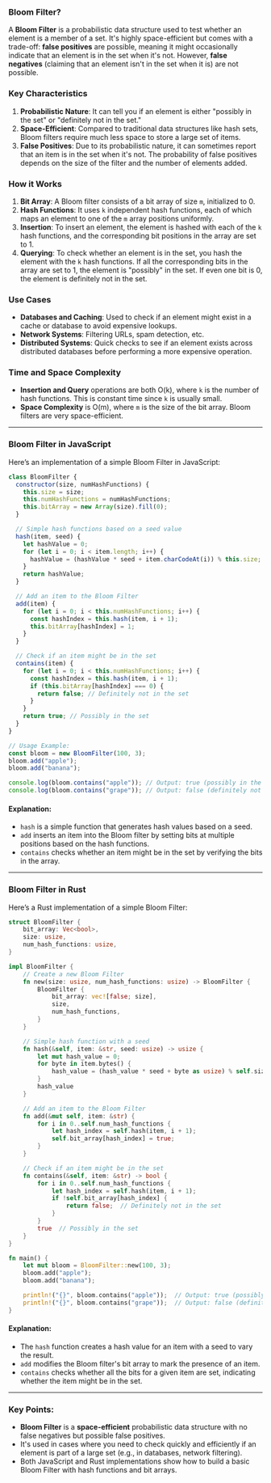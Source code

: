 ### Bloom Filter?

A **Bloom Filter** is a probabilistic data structure used to test whether an element is a member of a set. It's highly space-efficient but comes with a trade-off: **false positives** are possible, meaning it might occasionally indicate that an element is in the set when it's not. However, **false negatives** (claiming that an element isn't in the set when it is) are not possible.

### Key Characteristics

1. **Probabilistic Nature**: It can tell you if an element is either "possibly in the set" or "definitely not in the set."
2. **Space-Efficient**: Compared to traditional data structures like hash sets, Bloom filters require much less space to store a large set of items.
3. **False Positives**: Due to its probabilistic nature, it can sometimes report that an item is in the set when it's not. The probability of false positives depends on the size of the filter and the number of elements added.

### How it Works

1. **Bit Array**: A Bloom filter consists of a bit array of size `m`, initialized to 0.
2. **Hash Functions**: It uses `k` independent hash functions, each of which maps an element to one of the `m` array positions uniformly.
3. **Insertion**: To insert an element, the element is hashed with each of the `k` hash functions, and the corresponding bit positions in the array are set to 1.
4. **Querying**: To check whether an element is in the set, you hash the element with the `k` hash functions. If all the corresponding bits in the array are set to 1, the element is "possibly" in the set. If even one bit is 0, the element is definitely not in the set.

### Use Cases

- **Databases and Caching**: Used to check if an element might exist in a cache or database to avoid expensive lookups.
- **Network Systems**: Filtering URLs, spam detection, etc.
- **Distributed Systems**: Quick checks to see if an element exists across distributed databases before performing a more expensive operation.

### Time and Space Complexity

- **Insertion and Query** operations are both O(k), where `k` is the number of hash functions. This is constant time since `k` is usually small.
- **Space Complexity** is O(m), where `m` is the size of the bit array. Bloom filters are very space-efficient.

---

### Bloom Filter in JavaScript

Here’s an implementation of a simple Bloom Filter in JavaScript:

```javascript
class BloomFilter {
  constructor(size, numHashFunctions) {
    this.size = size;
    this.numHashFunctions = numHashFunctions;
    this.bitArray = new Array(size).fill(0);
  }

  // Simple hash functions based on a seed value
  hash(item, seed) {
    let hashValue = 0;
    for (let i = 0; i < item.length; i++) {
      hashValue = (hashValue * seed + item.charCodeAt(i)) % this.size;
    }
    return hashValue;
  }

  // Add an item to the Bloom Filter
  add(item) {
    for (let i = 0; i < this.numHashFunctions; i++) {
      const hashIndex = this.hash(item, i + 1);
      this.bitArray[hashIndex] = 1;
    }
  }

  // Check if an item might be in the set
  contains(item) {
    for (let i = 0; i < this.numHashFunctions; i++) {
      const hashIndex = this.hash(item, i + 1);
      if (this.bitArray[hashIndex] === 0) {
        return false; // Definitely not in the set
      }
    }
    return true; // Possibly in the set
  }
}

// Usage Example:
const bloom = new BloomFilter(100, 3);
bloom.add("apple");
bloom.add("banana");

console.log(bloom.contains("apple")); // Output: true (possibly in the set)
console.log(bloom.contains("grape")); // Output: false (definitely not in the set)
```

#### Explanation:

- `hash` is a simple function that generates hash values based on a seed.
- `add` inserts an item into the Bloom filter by setting bits at multiple positions based on the hash functions.
- `contains` checks whether an item might be in the set by verifying the bits in the array.

---

### Bloom Filter in Rust

Here’s a Rust implementation of a simple Bloom Filter:

```rust
struct BloomFilter {
    bit_array: Vec<bool>,
    size: usize,
    num_hash_functions: usize,
}

impl BloomFilter {
    // Create a new Bloom Filter
    fn new(size: usize, num_hash_functions: usize) -> BloomFilter {
        BloomFilter {
            bit_array: vec![false; size],
            size,
            num_hash_functions,
        }
    }

    // Simple hash function with a seed
    fn hash(&self, item: &str, seed: usize) -> usize {
        let mut hash_value = 0;
        for byte in item.bytes() {
            hash_value = (hash_value * seed + byte as usize) % self.size;
        }
        hash_value
    }

    // Add an item to the Bloom Filter
    fn add(&mut self, item: &str) {
        for i in 0..self.num_hash_functions {
            let hash_index = self.hash(item, i + 1);
            self.bit_array[hash_index] = true;
        }
    }

    // Check if an item might be in the set
    fn contains(&self, item: &str) -> bool {
        for i in 0..self.num_hash_functions {
            let hash_index = self.hash(item, i + 1);
            if !self.bit_array[hash_index] {
                return false;  // Definitely not in the set
            }
        }
        true  // Possibly in the set
    }
}

fn main() {
    let mut bloom = BloomFilter::new(100, 3);
    bloom.add("apple");
    bloom.add("banana");

    println!("{}", bloom.contains("apple"));  // Output: true (possibly in the set)
    println!("{}", bloom.contains("grape"));  // Output: false (definitely not in the set)
}
```

#### Explanation:

- The `hash` function creates a hash value for an item with a seed to vary the result.
- `add` modifies the Bloom filter's bit array to mark the presence of an item.
- `contains` checks whether all the bits for a given item are set, indicating whether the item might be in the set.

---

### Key Points:

- **Bloom Filter** is a **space-efficient** probabilistic data structure with no false negatives but possible false positives.
- It's used in cases where you need to check quickly and efficiently if an element is part of a large set (e.g., in databases, network filtering).
- Both JavaScript and Rust implementations show how to build a basic Bloom Filter with hash functions and bit arrays.
